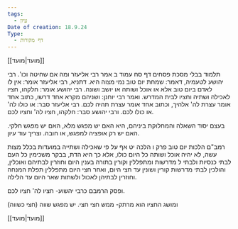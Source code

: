 ```yaml
---
tags:
  - עיון
Date of creation: 18.9.24
Type:
  - דף מקורות
---
```

[[מועד|מועד]]

תלמוד בבלי מסכת פסחים דף סח עמוד ב
אמר רבי אליעזר ומה אם שחיטה וכו'. רבי יהושע לטעמיה, דאמר: שמחת יום טוב נמי מצוה היא. דתניא, רבי אליעזר אומר: אין לו לאדם ביום טוב אלא או אוכל ושותה או יושב ושונה. רבי יהושע אומר: חלקהו, חציו לאכילה ושתיה וחציו לבית המדרש. ואמר רבי יוחנן: ושניהם מקרא אחד דרשו, כתוב אחד אומר עצרת לה' אלהיך, וכתוב אחד אומר עצרת תהיה לכם. רבי אליעזר סבר: או כולו לה' או כולו לכם. ורבי יהושע סבר: חלקהו, חציו לה' וחציו לכם. 

בעצם יסוד השאלה והמחלוקת ביניהם, היא האם יש מפגש מלא, האם יש מפגש חלקי. האם יש רק אופציה למפגש, או חובה. וצריך עוד עיון.

רמב"ם הלכות יום טוב פרק ו הלכה יט
אף על פי שאכילה ושתייה במועדות בכלל מצות עשה, לא יהיה אוכל ושותה כל היום כולו, אלא כך היא הדת, בבקר משכימין כל העם לבתי כנסיות ולבתי ל מדרשות ומתפללין וקורין בתורה בענין היום וחוזרין לבתיהם ואוכלין, והולכין לבתי מדרשות קורין ושונין עד חצי היום, ואחר חצי היום מתפללין תפלת המנחה וחוזרין לבתיהן לאכול ולשתות שאר היום עד הלילה. 

ופסק הרמבם כרבי יהשוע- חציו לה' חציו לכם.

ומושג החציו הוא מרתק- ממש חצי חצי. יש מפגש שווה (חצי כשווה)


[[מועד|מועד]]